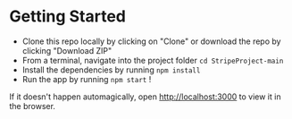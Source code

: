 # Getting Started
- Clone this repo locally by clicking on "Clone" or download the repo by clicking "Download ZIP"
- From a terminal, navigate into the project folder `cd StripeProject-main`
- Install the dependencies by running `npm install`
- Run the app by running `npm start` !

If it doesn't happen automagically, open [http://localhost:3000](http://localhost:3000) to view it in the browser.

